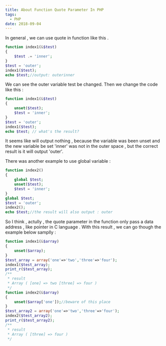 ```yaml
---
title: About Function Quote Parameter In PHP
tags:
  - PHP
date: 2018-09-04
---
```


In general , we can use quote in function like this .
```php
function index1(&$test)
{
    $test .= 'inner';
}
$test = 'outer';
index1($test);
echo $test;//output: outerinner
```

<!-- more -->

We can see the outer variable test be changed.
Then we change the code like this :
```php
function index1(&$test)
{
    unset($test);
    $test = 'inner';
}
$test = 'outer';
index1($test);
echo $test; // what's the result?
```

It seems like will output nothing , because the variable was been unset and the new variable be set 'inner' was not in the outer space , but the correct result is it will output 'outer'.

There was another example to use global variable :
```php
function index2()
{
    global $test;
    unset($test);
    $test = 'inner';
}
global $test;
$test = 'outer';
index2();
echo $test;//the result will also output : outer
```

So I think , actully , the quote parameter in the function only pass a data address , like pointer in C language . With this result , we can go though the example below samplly :
```php
function index1(&$array)
{
    unset($array);
}
$test_array = array('one'=>'two','three'=>'four');
index1($test_array);
print_r($test_array);
/**
 * result
 * Array ( [one] => two [three] => four )
 */
function index2(&$array)
{
    unset($array['one']);//beware of this place
}
$test_array2 = array('one'=>'two','three'=>'four');
index2($test_array2);
print_r($test_array2);
/**
 * result
 * Array ( [three] => four )
 */
```

